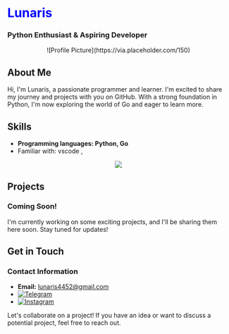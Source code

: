 # <span style="color: blue">Lunaris</span>
### Python Enthusiast & Aspiring Developer

<p align="center">
  ![Profile Picture](https://via.placeholder.com/150)
</p>

## About Me

Hi, I'm Lunaris, a passionate programmer and learner. I'm excited to share my journey and projects with you on GitHub. With a strong foundation in Python, I'm now exploring the world of Go and eager to learn more.

## Skills

* **Programming languages: Python, Go**
* Familiar with: vscode , 
<p align="center">
  <a href="https://skillicons.dev">
    <img src="https://skillicons.dev/icons?i=python,go,github,cloudflare,bash,wordpress,vscode" />
  </a>
</p>

## Projects

### **Coming Soon!**

I'm currently working on some exciting projects, and I'll be sharing them here soon. Stay tuned for updates!

## Get in Touch

### **Contact Information**

* **Email:** lunaris4452@gmail.com
* <a align="center" href="https://t.me/lunaris_0" rel="nofollow"><img src="https://camo.githubusercontent.com/8f41682a178e57a174d0c6042e9cdb842c6329b24c34b2bf4206c25e933073a9/68747470733a2f2f696d672e736869656c64732e696f2f62616467652f54656c656772616d2d3243413545303f7374796c653d666f722d7468652d6261646765266c6f676f3d74656c656772616d266c6f676f436f6c6f723d7768697465" alt="Telegram" data-canonical-src="https://img.shields.io/badge/Telegram-2CA5E0?style=for-the-badge&amp;logo=telegram&amp;logoColor=white" style="max-width: 100%;"></a>
* <a align="center" href="https://instagram.com/soufi_learn" rel="nofollow"><img src="https://camo.githubusercontent.com/94b50d6a71e67a79d85b051d8af86ad7cc541a7304e6db4825430830e9a43383/68747470733a2f2f696d672e736869656c64732e696f2f62616467652f496e7374616772616d2d2532334534343035462e7376673f7374796c653d666f722d7468652d6261646765266c6f676f3d496e7374616772616d266c6f676f436f6c6f723d7768697465" alt="Instagram" data-canonical-src="https://img.shields.io/badge/Instagram-%23E4405F.svg?style=for-the-badge&amp;logo=Instagram&amp;logoColor=white" style="max-width: 100%;"></a>

Let's collaborate on a project! If you have an idea or want to discuss a potential project, feel free to reach out.
